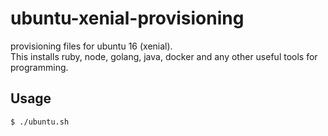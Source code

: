 # ubuntu-xenial-provisioning
provisioning files for ubuntu 16 (xenial).  
This installs ruby, node, golang, java, docker and any other useful tools for programming.

## Usage

```
$ ./ubuntu.sh
```
